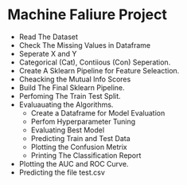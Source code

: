# Machine Faliure Project
* Read The Dataset
* Check The Missing Values in Dataframe
* Seperate X and Y
* Categorical (Cat), Contiious (Con) Seperation.
* Create A Sklearn Pipeline for Feature Seleaction.
* Cheacking the Mutual Info Scores
* Build The Final Sklearn Pipeline.
* Perfoming The Train Test Split.
* Evaluauating the Algorithms.
    * Create a Dataframe for Model Evaluation
    * Perfom Hyperparameter Tuning
    * Evaluating Best Model
    * Predicting Train and Test Data
    * Plotting the Confusion Metrix
    * Printing The Classification Report
*  Plotting the AUC and ROC Curve.
*  Predicting the file test.csv
